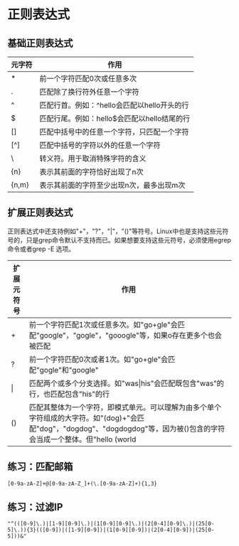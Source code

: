 # 正则表达式

## 基础正则表达式

| 元字符 | 作用 |
| --- | --- |
| * | 前一个字符匹配0次或任意多次 |
| . | 匹配除了换行符外任意一个字符 |
| ^ | 匹配行首。例如：^hello会匹配以hello开头的行 |
| $ | 匹配行尾。例如：hello$会匹配以hello结尾的行 |
| [] | 匹配中括号中的任意一个字符，只匹配一个字符 |
| [^] | 匹配中括号的字符以外的任意一个字符 |
| \ | 转义符。用于取消特殊字符的含义 |
| \{n\} | 表示其前面的字符恰好出现了n次 |
| \{n,m\} | 表示其前面的字符至少出现n次，最多出现m次 |

## 扩展正则表达式

正则表达式中还支持例如"+"，"?"，"|"，"()"等符号。Linux中也是支持这些元符号的，只是grep命令默认不支持而已。如果想要支持这些元符号，必须使用egrep命令或者grep
\-E 选项。

| 扩展元符号 | 作用 | 
| --- | --- |
| + | 前一个字符匹配1次或任意多次。如"go+gle"会匹配"google"，"gogle"，"gooogle"等，如果o存在更多个也会被匹配 |
| ? | 前一个字符匹配0次或者1次。如"go+gle"会匹配"gogle"和"google" |
| \| | 匹配两个或多个分支选择。如"was\|his"会匹配既包含"was"的行，也匹配包含"his"的行 |
| () | 匹配其整体为一个字符，即模式单元。可以理解为由多个单个字符组成的大字符。如"(dog)+"会匹配"dog"，"dogdog"、"dogdogdog"等，因为被()包含的字符会当成一个整体。但"hello (world|earth)"会匹配"hello world"及"hello earth" |

## 练习：匹配邮箱

```shell
[0-9a-zA-Z]+@[0-9a-zA-Z_]+(\.[0-9a-zA-Z]+){1,3}
```

## 练习：过滤IP

```shell
"^(([0-9]\.)|[1-9][0-9]\.)|(1[0-9][0-9]\.)|(2[0-4][0-9]\.)|(25[0-5]\.)){3}(([0-9])|([1-9][0-9])|(1[0-9][0-9])|(2[0-4][0-9])|(25[0-5]))&"
```